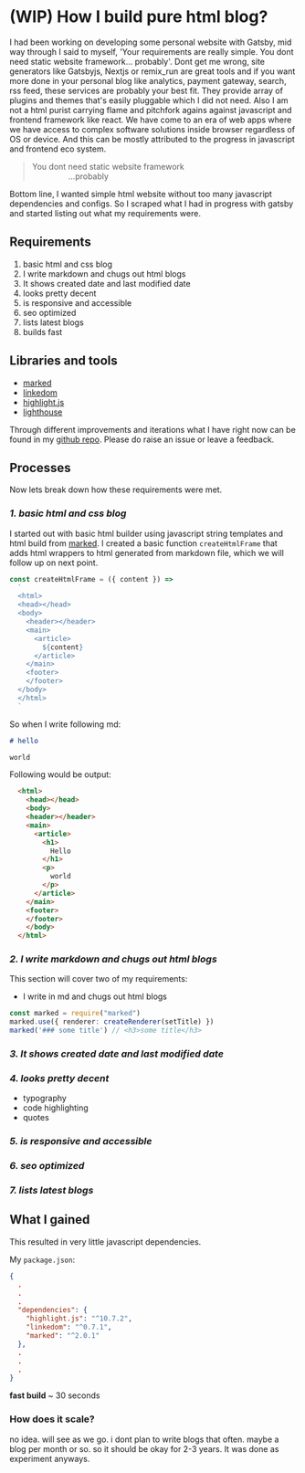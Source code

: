 # (WIP) How I build pure html blog?

I had been working on developing some personal website with Gatsby, mid way through I said to myself, 'Your requirements are really simple. You dont need static website framework... probably'. Dont get me wrong, site generators like Gatsbyjs, Nextjs or remix_run are great tools and if you want more done in your personal blog like analytics, payment gateway, search, rss feed, these services are probably your best fit. They provide array of plugins and themes that's easily pluggable which I did not need.  Also I am not a html purist carrying flame and pitchfork agains against javascript and frontend framework like react. We have come to an era of web apps where we have access to complex software solutions inside browser regardless of OS or device. And this can be mostly attributed to the progress in javascript and frontend eco system.

> You dont need  static website framework<br/>
>  &nbsp; &nbsp; &nbsp; &nbsp; &nbsp; &nbsp; &nbsp; &nbsp; ...probably

Bottom line, I wanted simple html website without too many javascript dependencies and configs. So I scraped what I had in progress with gatsby and started listing out what my requirements were.

## Requirements
1. basic html and css blog
2. I write markdown and chugs out html blogs
3. It shows created date and last modified date
4. looks pretty decent
5. is responsive and accessible
6. seo optimized
7. lists latest blogs
8. builds fast

## Libraries and tools
- [marked](https://github.com/markedjs/marked)
- [linkedom](https://github.com/WebReflection/linkedom)
- [highlight.js](https://highlightjs.org/)
- [lighthouse](https://developers.google.com/web/tools/lighthouse)

Through different improvements and iterations what I have right now can be found in my [github repo](https://github.com/pravinbashyal/pravinbashyal.com). Please do raise an issue or leave a feedback.

## Processes
Now lets break down how these requirements were met.

### _1. basic html and css blog_

I started out with basic html builder using javascript string templates and html build from [marked](https://github.com/markedjs/marked). I created a basic function `createHtmlFrame` that adds html wrappers to html generated from markdown file, which we will follow up on next point.

```typescript
const createHtmlFrame = ({ content }) =>
  `
  <html>
  <head></head>
  <body>
    <header></header>
    <main>
      <article>
        ${content}
      </article>
    </main>
    <footer>
    </footer>
  </body>
  </html>
  `
```

So when I write following md:

```markdown
# hello

world
```

Following would be output:
```html
  <html>
    <head></head>
    <body>
    <header></header>
    <main>
      <article>
        <h1>
          Hello
        </h1>
        <p>
          world
        </p>
      </article>
    </main>
    <footer>
    </footer>
    </body>
  </html>
```

### _2. I write markdown and chugs out html blogs_

This section will cover two of my requirements:
- I write in md and chugs out html blogs

```typescript
const marked = require("marked")
marked.use({ renderer: createRenderer(setTitle) })
marked('### some title') // <h3>some title</h3>
```
### _3. It shows created date and last modified date_

### _4. looks pretty decent_
- typography
- code highlighting
- quotes

### _5. is responsive and accessible_
### _6. seo optimized_
### _7. lists latest blogs_

## What I gained

This resulted in very little javascript dependencies.

My `package.json`:

```json
{
  .
  .
  .
  "dependencies": {
    "highlight.js": "^10.7.2",
    "linkedom": "^0.7.1",
    "marked": "^2.0.1"
  },
  .
  .
  .
}
```

**fast build**
~ 30 seconds


### How does it scale?
no idea. will see as we go. i dont plan to write blogs that often. maybe a blog per month or so. so it should be okay for 2-3 years. It was done as experiment anyways.
